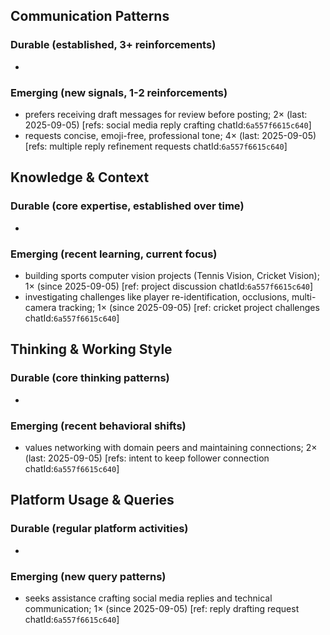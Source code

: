 ## Communication Patterns
### Durable (established, 3+ reinforcements)
-
### Emerging (new signals, 1-2 reinforcements)
- prefers receiving draft messages for review before posting; 2× (last: 2025-09-05) [refs: social media reply crafting chatId:`6a557f6615c640`]
- requests concise, emoji-free, professional tone; 4× (last: 2025-09-05) [refs: multiple reply refinement requests chatId:`6a557f6615c640`]

## Knowledge & Context
### Durable (core expertise, established over time)
-
### Emerging (recent learning, current focus)
- building sports computer vision projects (Tennis Vision, Cricket Vision); 1× (since 2025-09-05) [ref: project discussion chatId:`6a557f6615c640`]
- investigating challenges like player re-identification, occlusions, multi-camera tracking; 1× (since 2025-09-05) [ref: cricket project challenges chatId:`6a557f6615c640`]

## Thinking & Working Style
### Durable (core thinking patterns)
-
### Emerging (recent behavioral shifts)
- values networking with domain peers and maintaining connections; 2× (last: 2025-09-05) [refs: intent to keep follower connection chatId:`6a557f6615c640`]

## Platform Usage & Queries
### Durable (regular platform activities)
-
### Emerging (new query patterns)
- seeks assistance crafting social media replies and technical communication; 1× (since 2025-09-05) [ref: reply drafting request chatId:`6a557f6615c640`]
